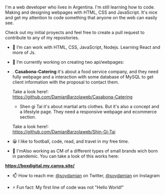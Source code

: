 I'm a web developer who lives in Argentina. I'm still learning how to code. Making and designing webpages with HTML, CSS and JavaScript. It's nice and get my attention to code something that anyone on the web can easily see. 

Check out my initial proyects and feel free to create a pull request to contribute to any of my repositories.

- 🌱 I’m can work with HTML, CSS, JavaScript, Nodejs. Learning React and more of Js.
- 🔭 I’m currently working on creating two api/webpages:</br>
- 
    . <strong>Casabona-Catering</strong> it's about a food service company, and they need fully webpage and a interaction with some database of MySQL to get client information with the proposal to contact them.</br>
    
    Take a look here!: </br>
https://github.com/DamianBarzolaweb/Casabona-Catering
    
    - Shen gi Tai it's about martial arts clothes. But it's also a concept and a lifestyle page. They need a responsive webpage and ecommerce section. </br>
    
    Take a look here!: </br>
https://github.com/DamianBarzolaweb/Shin-Gi-Tai
    
- 😀 I like to football, code, read, and travel in my free time.
- 🌱 I'mAlso working as CM of a different types of small brands wich born in pandemic. You can take a look of this works here: </br>

<strong>https://boxdigital.my.canva.site/</strong>

- 📫 How to reach me: [@soydamian](https://twitter.com/soyeldamo) on Twitter, [@soydamian](https://www.instagram.com/damobrz/) on Instagram

- ⚡ Fun fact: My first line of code was not "Hello World!"

